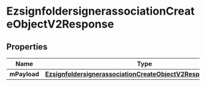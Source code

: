 
# EzsignfoldersignerassociationCreateObjectV2Response

## Properties
| Name | Type | Description | Notes |
| ------------ | ------------- | ------------- | ------------- |
| **mPayload** | [**EzsignfoldersignerassociationCreateObjectV2ResponseMPayload**](EzsignfoldersignerassociationCreateObjectV2ResponseMPayload.md) |  |  |



